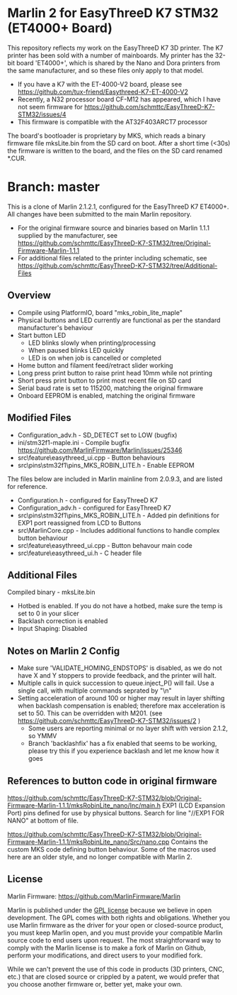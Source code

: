 # Marlin 2 for EasyThreeD K7 STM32 (ET4000+ Board)
This repository reflects my work on the EasyThreeD K7 3D printer.
The K7 printer has been sold with a number of mainboards. My printer has the 32-bit board 'ET4000+', which is shared by the Nano and Dora printers from the same manufacturer, and so these files only apply to that model.
- If you have a K7 with the ET-4000-V2 board, please see https://github.com/tux-friend/Easythreed-K7-ET-4000-V2
- Recently, a N32 processor board CF-M12 has appeared, which I have not seem firmware for https://github.com/schmttc/EasyThreeD-K7-STM32/issues/4
- This firmware is compatible with the AT32F403ARCT7 processor

The board's bootloader is proprietary by MKS, which reads a binary firmware file mksLite.bin from the SD card on boot. After a short time (<30s) the firmware is written to the board, and the files on the SD card renamed *.CUR.

# Branch: master
This is a clone of Marlin 2.1.2.1, configured for the EasyThreeD K7 ET4000+. All changes have been submitted to the main Marlin repository.

- For the original firmware source and binaries based on Marlin 1.1.1 supplied by the manufacturer, see https://github.com/schmttc/EasyThreeD-K7-STM32/tree/Original-Firmware-Marlin-1.1.1
- For additional files related to the printer including schematic, see https://github.com/schmttc/EasyThreeD-K7-STM32/tree/Additional-Files

## Overview
- Compile using PlatformIO, board "mks_robin_lite_maple" 
- Physical buttons and LED currently are functional as per the standard manufacturer's behaviour
- Start button LED
  - LED blinks slowly when printing/processing
  - When paused blinks LED quickly
  - LED is on when job is cancelled or completed
- Home button and filament feed/retract slider working
- Long press print button to raise print head 10mm while not printing
- Short press print button to print most recent file on SD card
- Serial baud rate is set to 115200, matching the original firmware
- Onboard EEPROM is enabled, matching the original firmware

## Modified Files
- Configuration_adv.h - SD_DETECT set to LOW (bugfix)
- ini/stm32f1-maple.ini - Compile bugfix https://github.com/MarlinFirmware/Marlin/issues/25346
- src\feature\easythreed_ui.cpp - Button behaviours
- src\pins\stm32f1\pins_MKS_ROBIN_LITE.h - Enable EEPROM

The files below are included in Marlin mainline from 2.0.9.3, and are listed for reference.
- Configuration.h - configured for EasyThreeD K7
- Configuration_adv.h - configured for EasyThreeD K7
- src\pins\stm32f1\pins_MKS_ROBIN_LITE.h - Added pin definitions for EXP1 port reassigned from LCD to Buttons
- src\MarlinCore.cpp - Includes additional functions to handle complex button behaviour
- src\feature\easythreed_ui.cpp - Button behavour main code
- src\feature\easythreed_ui.h - C header file

## Additional Files
Compiled binary - mksLite.bin
- Hotbed is enabled. If you do not have a hotbed, make sure the temp is set to 0 in your slicer
- Backlash correction is enabled
- Input Shaping: Disabled

## Notes on Marlin 2 Config
- Make sure 'VALIDATE_HOMING_ENDSTOPS' is disabled, as we do not have X and Y stoppers to provide feedback, and the printer will halt.
- Multiple calls in quick succession to queue.inject_P() will fail. Use a single call, with multiple commands seprated by "\n"
- Setting acceleration of around 100 or higher may result in layer shifting when backlash compensation is enabled; therefore max acceleration is set to 50. This can be overridden with M201. (see https://github.com/schmttc/EasyThreeD-K7-STM32/issues/2 )
  - Some users are reporting minimal or no layer shift with version 2.1.2, so YMMV
  - Branch 'backlashfix' has a fix enabled that seems to be working, please try this if you experience backlash and let me know how it goes

## References to button code in original firmware
https://github.com/schmttc/EasyThreeD-K7-STM32/blob/Original-Firmware-Marlin-1.1.1/mksRobinLite_nano/Inc/main.h
EXP1 (LCD Expansion Port) pins defined for use by physical buttons. Search for line "//EXP1 FOR NANO" at bottom of file.

https://github.com/schmttc/EasyThreeD-K7-STM32/blob/Original-Firmware-Marlin-1.1.1/mksRobinLite_nano/Src/nano.cpp
Contains the custom MKS code defining button behaviour. Some of the macros used here are an older style, and no longer compatible with Marlin 2.

## License
Marlin Firmware: https://github.com/MarlinFirmware/Marlin

Marlin is published under the [GPL license](https://github.com/COPYING.md) because we believe in open development. The GPL comes with both rights and obligations. Whether you use Marlin firmware as the driver for your open or closed-source product, you must keep Marlin open, and you must provide your compatible Marlin source code to end users upon request. The most straightforward way to comply with the Marlin license is to make a fork of Marlin on Github, perform your modifications, and direct users to your modified fork.

While we can't prevent the use of this code in products (3D printers, CNC, etc.) that are closed source or crippled by a patent, we would prefer that you choose another firmware or, better yet, make your own.

